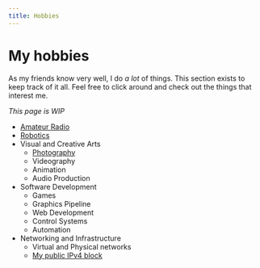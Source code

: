 ```yaml
---
title: Hobbies
---
```


# My hobbies

As my friends know very well, I do *a lot* of things. This section exists to keep track of it all. Feel free to click around and check out the things that interest me.

*This page is WIP*

- [Amateur Radio](/hobbies/radio)
- [Robotics](/hobbies/robotics)
- Visual and Creative Arts
  - [Photography](/hobbies/arts/photography)
  - Videography
  - Animation
  - Audio Production
- Software Development
  - Games
  - Graphics Pipeline
  - Web Development
  - Control Systems
  - Automation
- Networking and Infrastructure
  - Virtual and Physical networks
  - [My public IPv4 block](/blog/amprnet-bgp/)